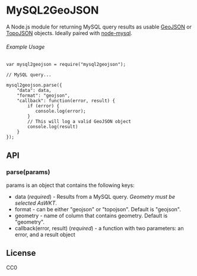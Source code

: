# MySQL2GeoJSON
A Node.js module for returning MySQL query results as usable [GeoJSON](http://geojson.org/) or [TopoJSON](https://github.com/mbostock/topojson) objects. Ideally paired with [node-mysql](https://github.com/felixge/node-mysql).

###### Example Usage
````
var mysql2geojson = require("mysql2geojson");

// MySQL query...

mysql2geojson.parse({
	"data": data,
	"format": "geojson",
	"callback": function(error, result) {
		if (error) {
		   console.log(error);
		}
		// This will log a valid GeoJSON object
		console.log(result)
	}
});

````

## API

### parse(params)
params is an object that contains the following keys:

+ data (*required*) - Results from a MySQL query. *Geometry must be selected AsWKT*.
+ format - can be either "geojson" or "topojson". Default is "geojson".
+ geometry - name of column that contains geometry. Default is "geometry".
+ callback(error, result) (*required*) - a function with two parameters: an error, and a result object


## License
CC0


